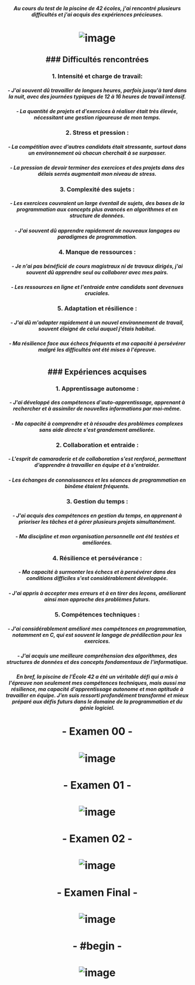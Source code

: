 ##### <p align="center"> *Au cours du test de la piscine de 42 écoles, j'ai rencontré plusieurs difficultés et j'ai acquis des expériences précieuses.* </p>

# <p align="center"> ![image](https://github.com/ChrstphrChevalier/42Pool/assets/146819291/05c9f86d-06a7-4f90-9d44-7ac68827babd) </p>

## <p align="center"> ### Difficultés rencontrées </p>

### <p align="center"> 1. **Intensité et charge de travail**: </p>
##### <p align="center"> - J'ai souvent dû travailler de longues heures, parfois jusqu'à tard dans la nuit, avec des journées typiques de 12 à 16 heures de travail intensif. </p>
##### <p align="center"> - La quantité de projets et d'exercices à réaliser était très élevée, nécessitant une gestion rigoureuse de mon temps. </p>

### <p align="center"> 2. **Stress et pression** : </p>
##### <p align="center"> - La compétition avec d'autres candidats était stressante, surtout dans un environnement où chacun cherchait à se surpasser. </p>
##### <p align="center"> - La pression de devoir terminer des exercices et des projets dans des délais serrés augmentait mon niveau de stress. </p>

### <p align="center"> 3. **Complexité des sujets** : </p>
##### <p align="center"> - Les exercices couvraient un large éventail de sujets, des bases de la programmation aux concepts plus avancés en algorithmes et en structure de données. </p>
##### <p align="center"> - J'ai souvent dû apprendre rapidement de nouveaux langages ou paradigmes de programmation. </p>

### <p align="center"> 4. **Manque de ressources** : </p>
##### <p align="center"> - Je n'ai pas bénéficié de cours magistraux ni de travaux dirigés, j'ai souvent dû apprendre seul ou collaborer avec mes pairs. </p>
##### <p align="center"> - Les ressources en ligne et l'entraide entre candidats sont devenues cruciales. </p>

### <p align="center"> 5. **Adaptation et résilience** : </p>
##### <p align="center"> - J'ai dû m'adapter rapidement à un nouvel environnement de travail, souvent éloigné de celui auquel j'étais habitué. </p>
##### <p align="center"> - Ma résilience face aux échecs fréquents et ma capacité à persévérer malgré les difficultés ont été mises à l'épreuve. </p>

# <p align="center">   </p>

## <p align="center"> ### Expériences acquises </p>

### <p align="center"> 1. **Apprentissage autonome** : </p>
##### <p align="center"> - J'ai développé des compétences d'auto-apprentissage, apprenant à rechercher et à assimiler de nouvelles informations par moi-même. </p>
##### <p align="center"> - Ma capacité à comprendre et à résoudre des problèmes complexes sans aide directe s'est grandement améliorée. </p>

### <p align="center"> 2. **Collaboration et entraide** : </p>
##### <p align="center"> - L'esprit de camaraderie et de collaboration s'est renforcé, permettant d'apprendre à travailler en équipe et à s'entraider. </p>
##### <p align="center"> - Les échanges de connaissances et les séances de programmation en binôme étaient fréquents. </p>

### <p align="center"> 3. **Gestion du temps** : </p>
##### <p align="center"> - J'ai acquis des compétences en gestion du temps, en apprenant à prioriser les tâches et à gérer plusieurs projets simultanément. </p>
##### <p align="center"> - Ma discipline et mon organisation personnelle ont été testées et améliorées. </p>

### <p align="center"> 4. **Résilience et persévérance** : </p>
##### <p align="center"> - Ma capacité à surmonter les échecs et à persévérer dans des conditions difficiles s'est considérablement développée. </p>
##### <p align="center"> - J'ai appris à accepter mes erreurs et à en tirer des leçons, améliorant ainsi mon approche des problèmes futurs. </p>

### <p align="center"> 5. **Compétences techniques** : </p>
##### <p align="center"> - J'ai considérablement amélioré mes compétences en programmation, notamment en C, qui est souvent le langage de prédilection pour les exercices. </p>
##### <p align="center"> - J'ai acquis une meilleure compréhension des algorithmes, des structures de données et des concepts fondamentaux de l'informatique. </p>

##### <p align="center"> *En bref, la piscine de l'École 42 a été un véritable défi qui a mis à l'épreuve non seulement mes compétences techniques, mais aussi ma résilience, ma capacité d'apprentissage autonome et mon aptitude à travailler en équipe. J'en suis ressorti profondément transformé et mieux préparé aux défis futurs dans le domaine de la programmation et du génie logiciel.* </p>

# <p align="center">   </p>

# <p align="center"> - Examen 00 - </p>

# <p align="center"> ![image](https://github.com/ChrstphrChevalier/42Pool/assets/146819291/a2bdf4fe-5a0e-4b5b-b2b0-a269b414afb4) </p>

# <p align="center"> - Examen 01 - </p>

# <p align="center"> ![image](https://github.com/ChrstphrChevalier/42Pool/assets/146819291/66b1c4e9-2175-41c0-a632-6fe3e974d1ac) </p>

# <p align="center"> - Examen 02 - </p>

# <p align="center"> ![image](https://github.com/ChrstphrChevalier/42Pool/assets/146819291/ce0f41bf-8bfd-467c-8d17-b22eb27d9b1c) </p>

# <p align="center"> - Examen Final - </p>

# <p align="center"> ![image](https://github.com/ChrstphrChevalier/42Pool/assets/146819291/5d7482e7-8d07-49d5-991f-e8a327dc51b9) </p>

# <p align="center"> - #begin - </p>

# <p align="center"> ![image](https://github.com/ChrstphrChevalier/42Pool/assets/146819291/1aead833-b573-4170-b751-c0f1279f7cf9) </p>
